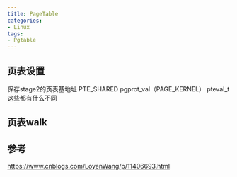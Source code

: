 ```yaml
---
title: PageTable
categories: 
- Linux
tags:
- Pgtable
---
```



## 页表设置

保存stage2的页表基地址
PTE_SHARED
pgprot_val（PAGE_KERNEL）
pteval_t
这些都有什么不同

## 页表walk

## 参考
https://www.cnblogs.com/LoyenWang/p/11406693.html
